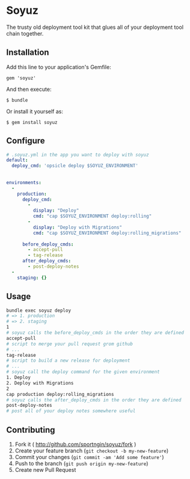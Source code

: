 # Soyuz

The trusty old deployment tool kit that glues all of your deployment tool chain together.

## Installation

Add this line to your application's Gemfile:

    gem 'soyuz'

And then execute:

    $ bundle

Or install it yourself as:

    $ gem install soyuz

## Configure

```yaml
# .soyuz.yml in the app you want to deploy with soyuz
default:
  deploy_cmd: 'opsicle deploy $SOYUZ_ENVIRONMENT'
  
    
environments:
  - 
    production:
      deploy_cmd: 
        -
          display: "Deploy"
          cmd: "cap $SOYUZ_ENVIRONMENT deploy:rolling"
        -
          display: "Deploy with Migrations"
          cmd: "cap $SOYUZ_ENVIRONMENT deploy:rolling_migrations"
 
      before_deploy_cmds:
        - accept-pull
        - tag-release
      after_deploy_cmds:
        - post-deploy-notes
  -
    staging: {}

```

## Usage

```bash
bundle exec soyuz deploy
# => 1. production
# => 2. staging
1
# soyuz calls the before_deploy_cmds in the order they are defined
accept-pull
# script to merge your pull request grom github
# ...
tag-release
# script to build a new release for deployment
# ...
# soyuz call the deploy command for the given environment
1. Deploy
2. Deploy with Migrations
2
cap production deploy:rolling_migrations
# soyuz calls the after_deploy_cmds in the order they are defined
post-deploy-notes
# post all of your deploy notes somewhere useful
```

## Contributing

1. Fork it ( http://github.com/sportngin/soyuz/fork )
2. Create your feature branch (`git checkout -b my-new-feature`)
3. Commit your changes (`git commit -am 'Add some feature'`)
4. Push to the branch (`git push origin my-new-feature`)
5. Create new Pull Request
